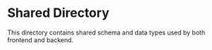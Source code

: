 # Shared Directory
This directory contains shared schema and data types used by both frontend and backend.